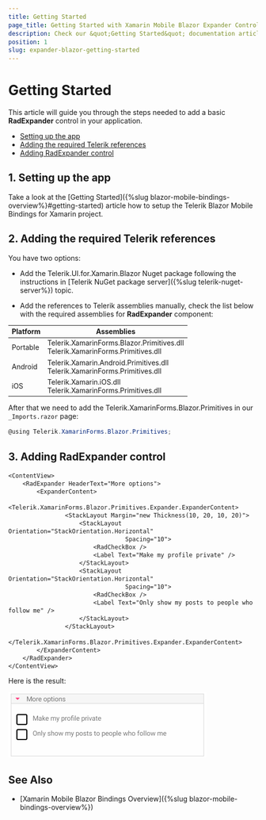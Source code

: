```yaml
---
title: Getting Started
page_title: Getting Started with Xamarin Mobile Blazor Expander Control
description: Check our &quot;Getting Started&quot; documentation article for Telerik Expander control for Xamarin Mobile Blazor Bindings.
position: 1
slug: expander-blazor-getting-started
---
```


# Getting Started

This article will guide you through the steps needed to add a basic **RadExpander** control in your application.

* [Setting up the app](#1-setting-up-the-app)
* [Adding the required Telerik references](#2-adding-the-required-telerik-references)
* [Adding RadExpander control](#3-adding-radexpander-control)

## 1. Setting up the app

Take a look at the [Getting Started]({%slug blazor-mobile-bindings-overview%}#getting-started) article how to setup the Telerik Blazor Mobile Bindings for Xamarin project.

## 2. Adding the required Telerik references

You have two options:

* Add the Telerik.UI.for.Xamarin.Blazor Nuget package following the instructions in [Telerik NuGet package server]({%slug telerik-nuget-server%}) topic.

* Add the references to Telerik assemblies manually, check the list below with the required assemblies for **RadExpander** component:

| Platform | Assemblies |
| -------- | ---------- |
| Portable | Telerik.XamarinForms.Blazor.Primitives.dll<br/>Telerik.XamarinForms.Primitives.dll |
| Android  | Telerik.Xamarin.Android.Primitives.dll<br/>Telerik.XamarinForms.Primitives.dll |
| iOS      | Telerik.Xamarin.iOS.dll<br/>Telerik.XamarinForms.Primitives.dll |

After that we need to add the Telerik.XamarinForms.Blazor.Primitives in our `_Imports.razor` page:

```C#
@using Telerik.XamarinForms.Blazor.Primitives;
```

## 3. Adding RadExpander control

```
<ContentView>
    <RadExpander HeaderText="More options">
        <ExpanderContent>
            <Telerik.XamarinForms.Blazor.Primitives.Expander.ExpanderContent>
                <StackLayout Margin="new Thickness(10, 20, 10, 20)">
                    <StackLayout Orientation="StackOrientation.Horizontal"
                                 Spacing="10">
                        <RadCheckBox />
                        <Label Text="Make my profile private" />
                    </StackLayout>
                    <StackLayout Orientation="StackOrientation.Horizontal"
                                 Spacing="10">
                        <RadCheckBox />
                        <Label Text="Only show my posts to people who follow me" />
                    </StackLayout>
                </StackLayout>
            </Telerik.XamarinForms.Blazor.Primitives.Expander.ExpanderContent>
        </ExpanderContent>
    </RadExpander>
</ContentView>
```

Here is the result:

![Expander Getting Started Example](images/expander-overview.png)

## See Also

- [Xamarin Mobile Blazor Bindings Overview]({%slug blazor-mobile-bindings-overview%})